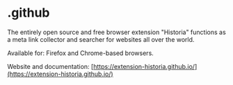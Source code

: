 # .github

The entirely open source and free browser extension "Historia" functions as a meta link collector and searcher for websites all over the world.

Available for: Firefox and Chrome-based browsers.

Website and documentation: [https://extension-historia.github.io/](https://extension-historia.github.io/)
